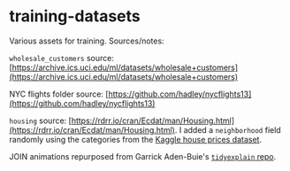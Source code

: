 # training-datasets
Various assets for training. Sources/notes:

`wholesale_customers` source: [https://archive.ics.uci.edu/ml/datasets/wholesale+customers](https://archive.ics.uci.edu/ml/datasets/wholesale+customers)

NYC flights folder source: [https://github.com/hadley/nycflights13](https://github.com/hadley/nycflights13)

`housing` source: [https://rdrr.io/cran/Ecdat/man/Housing.html](https://rdrr.io/cran/Ecdat/man/Housing.html). I added a `neighborhood` field randomly using the categories from the [Kaggle house prices dataset](https://www.kaggle.com/c/house-prices-advanced-regression-techniques/data). 

JOIN animations repurposed from Garrick Aden-Buie's [`tidyexplain` repo](https://github.com/gadenbuie/tidyexplain#mutating-joins).

